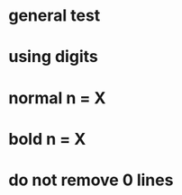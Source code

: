 # general test

    

# using digits

    

# normal n = X

    

# bold n = X

    

# do not remove 0 lines

    

